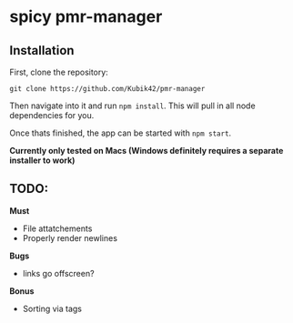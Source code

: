 # spicy pmr-manager

## Installation

First, clone the repository:

`git clone https://github.com/Kubik42/pmr-manager`

Then navigate into it and run `npm install`. This will pull in all node dependencies for you. 

Once thats finished, the app can be started with `npm start`.

**Currently only tested on Macs (Windows definitely requires a separate installer to work)**

## TODO:

**Must**
- File attatchements
- Properly render newlines

**Bugs**
- links go offscreen?

**Bonus**
- Sorting via tags

